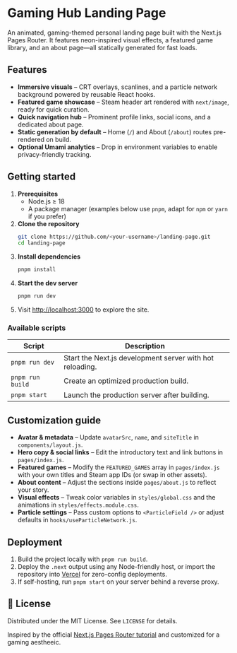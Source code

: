 # Gaming Hub Landing Page

An animated, gaming-themed personal landing page built with the Next.js Pages Router. It features neon-inspired visual effects, a featured game library, and an about page—all statically generated for fast loads.

## Features
- **Immersive visuals** – CRT overlays, scanlines, and a particle network background powered by reusable React hooks.
- **Featured game showcase** – Steam header art rendered with `next/image`, ready for quick curation.
- **Quick navigation hub** – Prominent profile links, social icons, and a dedicated about page.
- **Static generation by default** – Home (`/`) and About (`/about`) routes pre-rendered on build.
- **Optional Umami analytics** – Drop in environment variables to enable privacy-friendly tracking.

## Getting started
1. **Prerequisites**
   - Node.js ≥ 18
   - A package manager (examples below use `pnpm`, adapt for `npm` or `yarn` if you prefer)
2. **Clone the repository**
   ```bash
   git clone https://github.com/<your-username>/landing-page.git
   cd landing-page
   ```
3. **Install dependencies**
   ```bash
   pnpm install
   ```
4. **Start the dev server**
   ```bash
   pnpm run dev
   ```
5. Visit [http://localhost:3000](http://localhost:3000) to explore the site.

### Available scripts
| Script | Description |
| --- | --- |
| `pnpm run dev` | Start the Next.js development server with hot reloading. |
| `pnpm run build` | Create an optimized production build. |
| `pnpm start` | Launch the production server after building. |


## Customization guide
- **Avatar & metadata** – Update `avatarSrc`, `name`, and `siteTitle` in `components/layout.js`.
- **Hero copy & social links** – Edit the introductory text and link buttons in `pages/index.js`.
- **Featured games** – Modify the `FEATURED_GAMES` array in `pages/index.js` with your own titles and Steam app IDs (or swap in other assets).
- **About content** – Adjust the sections inside `pages/about.js` to reflect your story.
- **Visual effects** – Tweak color variables in `styles/global.css` and the animations in `styles/effects.module.css`.
- **Particle settings** – Pass custom options to `<ParticleField />` or adjust defaults in `hooks/useParticleNetwork.js`.


## Deployment
1. Build the project locally with `pnpm run build`.
2. Deploy the `.next` output using any Node-friendly host, or import the repository into [Vercel](https://vercel.com/) for zero-config deployments.
3. If self-hosting, run `pnpm start` on your server behind a reverse proxy.

## 📄 License
Distributed under the MIT License. See `LICENSE` for details.

Inspired by the official [Next.js Pages Router tutorial](https://nextjs.org/learn) and customized for a gaming aestheeic.